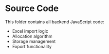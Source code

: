 # Source Code

This folder contains all backend JavaScript code:
- Excel import logic
- Allocation algorithm
- Storage management
- Export functionality